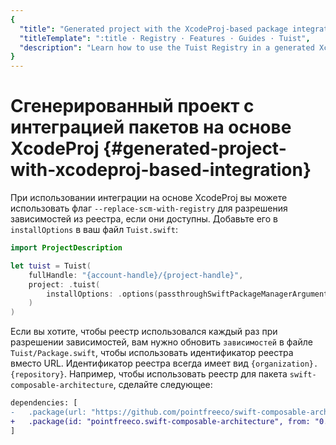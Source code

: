 ```yaml
---
{
  "title": "Generated project with the XcodeProj-based package integration",
  "titleTemplate": ":title · Registry · Features · Guides · Tuist",
  "description": "Learn how to use the Tuist Registry in a generated Xcode project with the XcodeProj-based package integration."
}
---
```

# Сгенерированный проект с интеграцией пакетов на основе XcodeProj {#generated-project-with-xcodeproj-based-integration}

При использовании интеграции на основе
<LocalizedLink href="/guides/features/projects/dependencies#tuists-xcodeprojbased-integration">XcodeProj</LocalizedLink>
вы можете использовать флаг ``--replace-scm-with-registry`` для разрешения
зависимостей из реестра, если они доступны. Добавьте его в `installOptions` в
ваш файл `Tuist.swift`:
```swift
import ProjectDescription

let tuist = Tuist(
    fullHandle: "{account-handle}/{project-handle}",
    project: .tuist(
        installOptions: .options(passthroughSwiftPackageManagerArguments: ["--replace-scm-with-registry"])
    )
)
```

Если вы хотите, чтобы реестр использовался каждый раз при разрешении
зависимостей, вам нужно обновить `зависимостей` в файле `Tuist/Package.swift`,
чтобы использовать идентификатор реестра вместо URL. Идентификатор реестра
всегда имеет вид `{organization}.{repository}`. Например, чтобы использовать
реестр для пакета `swift-composable-architecture`, сделайте следующее:
```diff
dependencies: [
-   .package(url: "https://github.com/pointfreeco/swift-composable-architecture", from: "0.1.0")
+   .package(id: "pointfreeco.swift-composable-architecture", from: "0.1.0")
]
```
